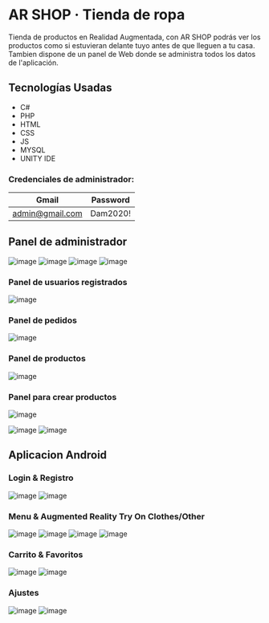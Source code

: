 # AR SHOP · Tienda de ropa
Tienda de productos en Realidad Augmentada, con AR SHOP podrás ver los productos como si estuvieran delante tuyo antes de que lleguen a tu casa. Tambien dispone de un panel de Web donde se administra todos los datos de l'aplicación.

## Tecnologías Usadas
  - C#
  - PHP
  - HTML
  - CSS
  - JS
  - MYSQL
  - UNITY IDE


### Credenciales de administrador:
| Gmail| Password|
| ----- | ---- |
|  admin@gmail.com | Dam2020! |


## Panel de administrador
![image](https://github.com/IGprojects/AR-Shop/blob/main/assets/Captura1.png)
![image](https://github.com/IGprojects/AR-Shop/blob/main/assets/Captura2.png)
![image](https://github.com/IGprojects/AR-Shop/blob/main/assets/Captura3.png)
![image](https://github.com/IGprojects/AR-Shop/blob/main/assets/Captura3.2.png)
### Panel de usuarios registrados
![image](https://github.com/IGprojects/AR-Shop/blob/main/assets/Captura4.png)
### Panel de pedidos
![image](https://github.com/IGprojects/AR-Shop/blob/main/assets/Captura6.png)
### Panel de productos
![image](https://github.com/IGprojects/AR-Shop/blob/main/assets/Captura5.png)
### Panel para crear productos
![image](https://github.com/IGprojects/AR-Shop/blob/main/assets/Captura7.png)


![image](https://github.com/IGprojects/AR-Shop/blob/main/assets/Captura8.png)
![image](https://github.com/IGprojects/AR-Shop/blob/main/assets/Captura8.png)

## Aplicacion Android
### Login & Registro
![image](https://github.com/IGprojects/AR-Shop/blob/main/assets/CapturaAndroid1.png)
![image](https://github.com/IGprojects/AR-Shop/blob/main/assets/CapturaAndroid2.png)

### Menu & Augmented Reality Try On Clothes/Other
![image](https://github.com/IGprojects/AR-Shop/blob/main/assets/CapturaAndroid3.PNG)
![image](https://github.com/IGprojects/AR-Shop/blob/main/assets/CapturaAndroid8.png)
![image](https://github.com/IGprojects/AR-Shop/blob/main/assets/CapturaAndroid6.png)
![image](https://github.com/IGprojects/AR-Shop/blob/main/assets/Captura%20de%20pantalla%202024-04-02%20123639.png)


### Carrito & Favoritos
![image](https://github.com/IGprojects/AR-Shop/blob/main/assets/CapturaAndroid7.png)
![image](https://github.com/IGprojects/AR-Shop/blob/main/assets/CapturaAndroid9.png)

### Ajustes
![image](https://github.com/IGprojects/AR-Shop/blob/main/assets/CapturaAndroid4.PNG)
![image](https://github.com/IGprojects/AR-Shop/blob/main/assets/CapturaAndroid5.PNG)
